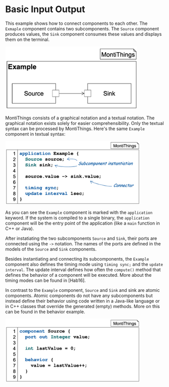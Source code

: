 # Basic Input Output

This example shows how to connect components to each other. 
The `Exmaple` component contains two subcomponents. The `Source` component produces
values, the `Sink` component consumes these values and displays them on the 
terminal.

<img src="docs/BasicInputOutput.png" alt="drawing" height="200px"/>

MontiThings consists of a graphical notation and a textual notation. The 
graphical notation exists solely for easier comprehensibility. Only the textual
syntax can be processed by MontiThings. Here's the same `Example` component in 
textual syntax:

<img src="docs/BasicInputOutputExampleCode.png" alt="drawing" height="200px"/>

As you can see the `Example` component is marked with the `application` keyword.
If the system is compiled to a single binary, the `application` component will
be the entry point of the application (like a `main` function in C++ or Java).

After instatiating the two subcomponents `Source` and `Sink`, their ports are
connected using the `->` notation. The names of the ports are defined in the 
models of the `Source` and `Sink` components. 

Besides instantiating and connecting its subcomponents, the `Example` component
also defines the timing mode using `timing sync;` and the `update interval`. 
The update interval defines how often the `compute()` method that defines the 
behavior of a component will be executed. More about the timing modes can be 
found in [Hab16].

In contrast to the `Example` component, `Source` and `Sink` and sink are atomic
components. Atomic components do not have any subcomponents but instead define
their behavior using code written in a Java-like language or in C++ classes that
override the generated (empty) methods. More on this can be found in the 
behavior example. 

<img src="docs/BasicInputOutputSourceCode.png" alt="drawing" height="200px"/>


